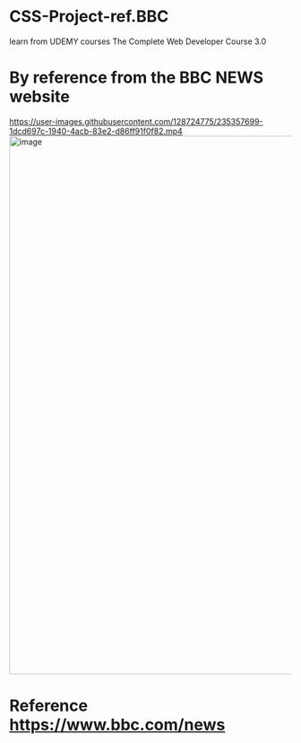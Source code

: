 # CSS-Project-ref.BBC
learn from UDEMY courses The Complete Web Developer Course 3.0

# By reference from the BBC NEWS website

https://user-images.githubusercontent.com/128724775/235357699-1dcd697c-1940-4acb-83e2-d86ff91f0f82.mp4
<img width="960" alt="image" src="https://user-images.githubusercontent.com/128724775/235357736-90ac723b-ed6d-49ed-964a-dc7bd06015f1.png">

# Reference  https://www.bbc.com/news

